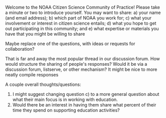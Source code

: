 Welcome to the NOAA Citizen Science Community of Practice!  Please take a minute or two to introduce yourself.  You may want to share:
a) your name (and email address);
b) which part of NOAA you work for;
c) what your involvement or interest in citizen science entails; 
d) what you hope to get out participating in this community; and
e) what expertise or materials you have that you might be willing to share

Maybe replace one of the questions, with ideas or requests for collaboration?

That is far and away the most popular thread in our discussion forum.  How would structure the sharing of people's responses?   Would it be via a discussion forum, listserve, or other mechanism?  It might be nice to more neatly compile responses

A couple overall thoughts/questions:
1) I might suggest changing question c) to a more general question about what their main focus is in working with education.
2) Would there be an interest in having them share what percent of their time they spend on supporting education activities?
